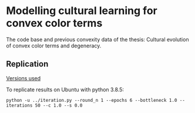 # Modelling cultural learning for convex color terms
The code base and previous convexity data of the thesis: Cultural evolution of convex color terms and degeneracy.

## Replication

[Versions used](Requirements.txt)

To replicate results on Ubuntu with python 3.8.5:


```
python -u ../iteration.py --round_n 1 --epochs 6 --bottleneck 1.0 --iterations 50 --c 1.0 --s 0.0
```











